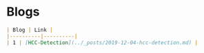 ﻿# Blogs
```markdown
| Blog | Link |
|----------|----------|
| 1 | [HCC-Detection](../_posts/2019-12-04-hcc-detection.md) |
```
